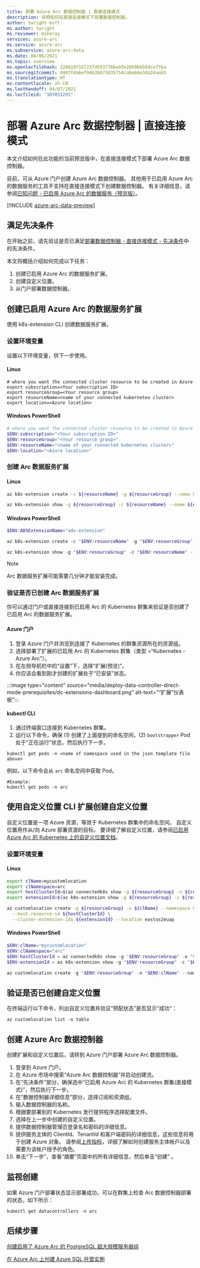 ```yaml
---
title: 部署 Azure Arc 数据控制器 | 直接连接模式
description: 说明如何在直接连接模式下部署数据控制器。
author: twright-msft
ms.author: twright
ms.reviewer: mikeray
services: azure-arc
ms.service: azure-arc
ms.subservice: azure-arc-data
ms.date: 04/06/2021
ms.topic: overview
ms.openlocfilehash: 220618f167237d5937766eb5e28b9b6569cef76a
ms.sourcegitcommit: d40ffda6ef9463bb75835754cabe84e3da24aab5
ms.translationtype: HT
ms.contentlocale: zh-CN
ms.lasthandoff: 04/07/2021
ms.locfileid: "107031291"
---
```

#  <a name="deploy-azure-arc-data-controller--direct-connect-mode"></a>部署 Azure Arc 数据控制器 | 直接连接模式

本文介绍如何在此功能的当前预览版中，在直接连接模式下部署 Azure Arc 数据控制器。 

目前，可从 Azure 门户创建 Azure Arc 数据控制器。 其他用于已启用 Azure Arc 的数据服务的工具不支持在直接连接模式下创建数据控制器。 有关详细信息，请参阅[已知问题 - 已启用 Azure Arc 的数据服务（预览版）](known-issues.md)。

[!INCLUDE [azure-arc-data-preview](../../../includes/azure-arc-data-preview.md)]

## <a name="complete-prerequisites"></a>满足先决条件

在开始之前，请先验证是否已满足[部署数据控制器 - 直接连接模式 - 先决条件](deploy-data-controller-direct-mode-prerequisites.md)中的先决条件。

本文将概括介绍如何完成以下任务：

1. 创建已启用 Azure Arc 的数据服务扩展。 
1. 创建自定义位置。
1. 从门户部署数据控制器。

## <a name="create-an-azure-arc-enabled-data-services-extension"></a>创建已启用 Azure Arc 的数据服务扩展

使用 k8s-extension CLI 创建数据服务扩展。

### <a name="set-environment-variables"></a>设置环境变量

设置以下环境变量，供下一步使用。

#### <a name="linux"></a>Linux

``` terminal
# where you want the connected cluster resource to be created in Azure 
export subscription=<Your subscription ID>
export resourceGroup=<Your resource group>
export resourceName=<name of your connected kubernetes cluster>
export location=<Azure location>
```

#### <a name="windows-powershell"></a>Windows PowerShell
``` PowerShell
# where you want the connected cluster resource to be created in Azure 
$ENV:subscription="<Your subscription ID>"
$ENV:resourceGroup="<Your resource group>"
$ENV:resourceName="<name of your connected kubernetes cluster>"
$ENV:location="<Azure location>"
```

### <a name="create-the-arc-data-services-extension"></a>创建 Arc 数据服务扩展

#### <a name="linux"></a>Linux

```bash
az k8s-extension create -c ${resourceName} -g ${resourceGroup} --name ${ADSExtensionName} --cluster-type connectedClusters --extension-type microsoft.arcdataservices --version "1.0.015564" --auto-upgrade false --scope cluster --release-namespace arc --config Microsoft.CustomLocation.ServiceAccount=sa-bootstrapper

az k8s-extension show -g ${resourceGroup} -c ${resourceName} --name ${ADSExtensionName} --cluster-type connectedclusters
```

#### <a name="windows-powershell"></a>Windows PowerShell
```PowerShell
$ENV:ADSExtensionName="ads-extension"

az k8s-extension create -c "$ENV:resourceName" -g "$ENV:resourceGroup" --name "$ENV:ADSExtensionName" --cluster-type connectedClusters --extension-type microsoft.arcdataservices --version "1.0.015564" --auto-upgrade false --scope cluster --release-namespace arc --config Microsoft.CustomLocation.ServiceAccount=sa-bootstrapper

az k8s-extension show -g "$ENV:resourceGroup" -c "$ENV:resourceName" --name "$ENV:ADSExtensionName" --cluster-type connectedclusters
```

> [!NOTE]
> Arc 数据服务扩展可能需要几分钟才能安装完成。

### <a name="verify-the-arc-data-services-extension-is-created"></a>验证是否已创建 Arc 数据服务扩展

你可以通过门户或直接连接到已启用 Arc 的 Kubernetes 群集来验证是否创建了已启用 Arc 的数据服务扩展。 

#### <a name="azure-portal"></a>Azure 门户
1. 登录 Azure 门户并浏览到连接了 Kubernetes 的群集资源所在的资源组。
1. 选择部署了扩展的已启用 Arc 的 Kubernetes 群集（类型 =“Kubernetes - Azure Arc”）。
1. 在左侧导航栏中的“设置”下，选择“扩展(预览)”。
1. 你应该会看到刚才创建的扩展处于“已安装”状态。

:::image type="content" source="media/deploy-data-controller-direct-mode-prerequisites/dc-extensions-dashboard.png" alt-text="“扩展”仪表板":::

#### <a name="kubectl-cli"></a>kubectl CLI

1. 通过终端窗口连接到 Kubernetes 群集。
1. 运行以下命令，确保 (1) 创建了上面提到的命名空间，(2) `bootstrapper` Pod 处于“正在运行”状态，然后执行下一步。

``` console
kubectl get pods -n <name of namespace used in the json template file above>
```

例如，以下命令会从 `arc` 命名空间中获取 Pod。

```console
#Example:
kubectl get pods -n arc
```

## <a name="create-a-custom-location-using-custom-location-cli-extension"></a>使用自定义位置 CLI 扩展创建自定义位置

自定义位置是一项 Azure 资源，等效于 Kubernetes 群集中的命名空间。  自定义位置用作从/向 Azure 部署资源的目标。 要详细了解自定义位置，请参阅[已启用 Azure Arc 的 Kubernetes 上的自定义位置文档](../kubernetes/conceptual-custom-locations.md)。

### <a name="set-environment-variables"></a>设置环境变量

#### <a name="linux"></a>Linux

```bash
export clName=mycustomlocation
export clNamespace=arc
export hostClusterId=$(az connectedk8s show -g ${resourceGroup} -n ${resourceName} --query id -o tsv)
export extensionId=$(az k8s-extension show -g ${resourceGroup} -c ${resourceName} --cluster-type connectedClusters --name ${ADSExtensionName} --query id -o tsv)

az customlocation create -g ${resourceGroup} -n ${clName} --namespace ${clNamespace} \
  --host-resource-id ${hostClusterId} \
  --cluster-extension-ids ${extensionId} --location eastus2euap
```

#### <a name="windows-powershell"></a>Windows PowerShell
```PowerShell
$ENV:clName="mycustomlocation"
$ENV:clNamespace="arc"
$ENV:hostClusterId = az connectedk8s show -g "$ENV:resourceGroup" -n "$ENV:resourceName" --query id -o tsv
$ENV:extensionId = az k8s-extension show -g "$ENV:resourceGroup" -c "$ENV:resourceName" --cluster-type connectedClusters --name "$ENV:ADSExtensionName" --query id -o tsv

az customlocation create -g "$ENV:resourceGroup" -n "$ENV:clName" --namespace "$ENV:clNamespace" --host-resource-id "$ENV:hostClusterId" --cluster-extension-ids "$ENV:extensionId"
```

## <a name="validate--the-custom-location-is-created"></a>验证是否已创建自定义位置

在终端运行以下命令，列出自定义位置并验证“预配状态”是否显示“成功”：

```azurecli
az customlocation list -o table
```

## <a name="create-the-azure-arc-data-controller"></a>创建 Azure Arc 数据控制器

创建扩展和自定义位置后，请转到 Azure 门户部署 Azure Arc 数据控制器。

1. 登录到 Azure 门户。
1. 在 Azure 市场中搜索“Azure Arc 数据控制器”并启动创建流。
1. 在“先决条件”部分，确保选中“已启用 Azure Arc 的 Kubernetes 群集(直接模式)”，然后执行下一步。
1. 在“数据控制器详细信息”部分，选择订阅和资源组。
1. 输入数据控制器的名称。
1. 根据要部署到的 Kubernetes 发行提供程序选择配置文件。
1. 选择在上一步中创建的自定义位置。
1. 提供数据控制器管理员登录名和密码的详细信息。
1. 提供服务主体的 ClientId、TenantId 和客户端密码的详细信息，这些信息将用于创建 Azure 对象。 请参阅[上传指标](upload-metrics-and-logs-to-azure-monitor.md)，详细了解如何创建服务主体帐户以及需要为该帐户授予的角色。
1. 单击“下一步”，查看“摘要”页面中的所有详细信息，然后单击“创建” 。

## <a name="monitor-the-creation"></a>监视创建

如果 Azure 门户部署状态显示部署成功，可以在群集上检查 Arc 数据控制器部署的状态，如下所示：

```console
kubectl get datacontrollers -n arc
```

## <a name="next-steps"></a>后续步骤

[创建启用了 Azure Arc 的 PostgreSQL 超大规模服务器组](create-postgresql-hyperscale-server-group.md)

[在 Azure Arc 上创建 Azure SQL 托管实例](create-sql-managed-instance.md)
